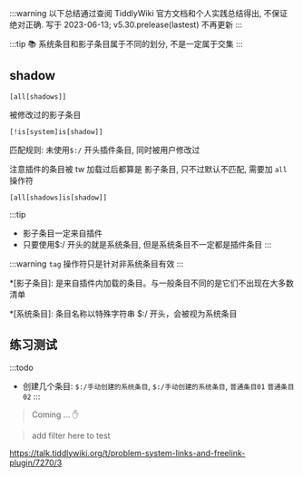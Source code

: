 :::warning
以下总结通过查阅 TiddlyWiki 官方文档和个人实践总结得出, 不保证绝对正确. 写于 2023-06-13; v5.30.prelease(lastest) 不再更新
:::
	
:::tip
📚 系统条目和影子条目属于不同的划分, 不是一定属于交集
:::

## shadow

```plain 
[all[shadows]]
```

被修改过的影子条目

```plain 
[!is[system]is[shadow]]
```

匹配规则: 未使用`$:/` 开头插件条目, 同时被用户修改过

注意插件的条目被 tw 加载过后都算是 影子条目, 只不过默认不匹配, 需要加 `all` 操作符

```plain
[all[shadows]is[shadow]]
```

:::tip
* 影子条目一定来自插件
* 只要使用$:/ 开头的就是系统条目, 但是系统条目不一定都是插件条目
:::

:::warning
`tag` 操作符只是针对非系统条目有效
:::

*[影子条目]: 是来自插件内加载的条目。与一般条目不同的是它们不出现在大多数清单

*[系统条目]: 条目名称以特殊字符串 $:/ 开头，会被视为系统条目

## 练习测试

:::todo
* 创建几个条目: `$:/手动创建的系统条目`, `$:/手动创建的系统条目`, `普通条目01` `普通条目02`
:::

> Coming ... :hand:

> add filter here to test 


https://talk.tiddlywiki.org/t/problem-system-links-and-freelink-plugin/7270/3
